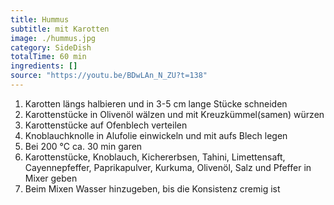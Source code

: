```yaml
---
title: Hummus
subtitle: mit Karotten
image: ./hummus.jpg
category: SideDish
totalTime: 60 min
ingredients: []
source: "https://youtu.be/BDwLAn_N_ZU?t=138"
---
```


1. Karotten längs halbieren und in 3-5 cm lange Stücke schneiden
2. Karottenstücke in Olivenöl wälzen und mit Kreuzkümmel(samen) würzen
3. Karottenstücke auf Ofenblech verteilen
4. Knoblauchknolle in Alufolie einwickeln und mit aufs Blech legen
5. Bei 200 °C ca. 30 min garen
6. Karottenstücke, Knoblauch, Kichererbsen, Tahini, Limettensaft, Cayennepfeffer, Paprikapulver, Kurkuma, Olivenöl, Salz und Pfeffer in Mixer geben
7. Beim Mixen Wasser hinzugeben, bis die Konsistenz cremig ist